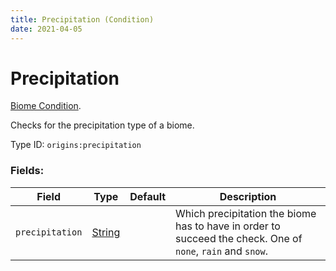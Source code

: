 ```yaml
---
title: Precipitation (Condition)
date: 2021-04-05
---
```

# Precipitation

[Biome Condition](../biome_conditions.md).

Checks for the precipitation type of a biome.

Type ID: `origins:precipitation`

### Fields:

Field  | Type | Default | Description
-------|------|---------|-------------
`precipitation` | [String](../data_types/string.md) | |  Which precipitation the biome has to have in order to succeed the check. One of `none`, `rain` and `snow`.
